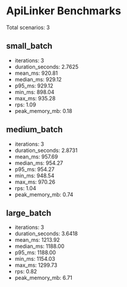 # ApiLinker Benchmarks

Total scenarios: 3

## small_batch

- iterations: 3
- duration_seconds: 2.7625
- mean_ms: 920.81
- median_ms: 929.12
- p95_ms: 929.12
- min_ms: 898.04
- max_ms: 935.28
- rps: 1.09
- peak_memory_mb: 0.18

## medium_batch

- iterations: 3
- duration_seconds: 2.8731
- mean_ms: 957.69
- median_ms: 954.27
- p95_ms: 954.27
- min_ms: 948.54
- max_ms: 970.26
- rps: 1.04
- peak_memory_mb: 0.74

## large_batch

- iterations: 3
- duration_seconds: 3.6418
- mean_ms: 1213.92
- median_ms: 1188.00
- p95_ms: 1188.00
- min_ms: 1154.03
- max_ms: 1299.73
- rps: 0.82
- peak_memory_mb: 6.71
